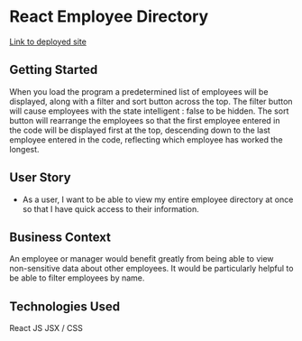 # React Employee Directory

[Link to deployed site](###)

## Getting Started

When you load the program a predetermined list of employees will be displayed, along with a filter and sort button across the top. The filter button will cause employees with the state intelligent : false to be hidden. The sort button will rearrange the employees so that the first employee entered in the code will be displayed first at the top, descending down to the last employee entered in the code, reflecting which employee has worked the longest.

## User Story

* As a user, I want to be able to view my entire employee directory at once so that I have quick access to their information.

## Business Context

An employee or manager would benefit greatly from being able to view non-sensitive data about other employees. It would be particularly helpful to be able to filter employees by name.

## Technologies Used

React JS
JSX / CSS